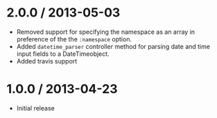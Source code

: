 # 2.0.0 / 2013-05-03

* Removed support for specifying the namespace as an array in preference of the the `:namespace` option.
* Added `datetime_parser` controller method for parsing date and time input fields to a DateTimeobject.
* Added travis support

# 1.0.0 / 2013-04-23

* Initial release
